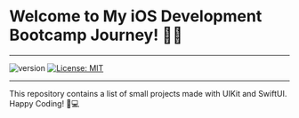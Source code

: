 # Welcome to My iOS Development Bootcamp Journey! 👋🚀

---

![version](https://img.shields.io/badge/version-1.0.0-blue.svg?cacheSeconds=2592000)
[![License: MIT](https://img.shields.io/badge/License-MIT-yellow.svg)](#)

---

This repository contains a list of small projects made with UIKit and SwiftUI. Happy Coding! 💪💻
